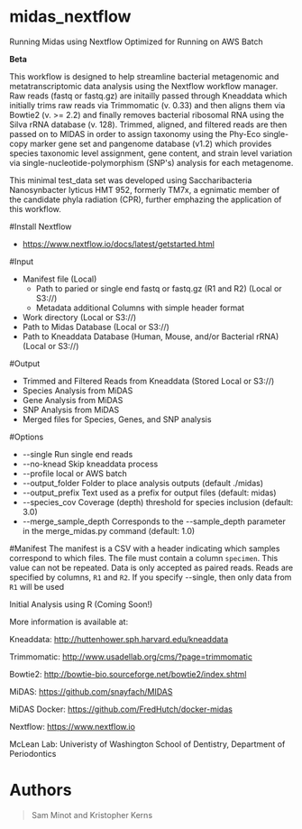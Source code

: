 # midas_nextflow
Running Midas using Nextflow
Optimized for Running on AWS Batch

****Beta****

This workflow is designed to help streamline bacterial metagenomic and metatranscriptomic data analysis using the Nextflow workflow manager. Raw reads (fastq or fastq.gz) are initailly passed through Kneaddata which initially trims raw reads via Trimmomatic (v. 0.33) and then aligns them via Bowtie2 (v. >= 2.2) and finally removes bacterial ribosomal RNA using the Silva rRNA database (v. 128). Trimmed, aligned, and filtered reads are then passed on to MIDAS in order to assign taxonomy using the Phy-Eco single-copy marker gene set and pangenome database (v1.2) which provides species taxonomic level assignment, gene content, and strain level variation via single-nucleotide-polymorphism (SNP's) analysis for each metagenome.

This minimal test_data set was developed using Saccharibacteria Nanosynbacter lyticus HMT 952, formerly TM7x, a egnimatic member of the candidate phyla radiation (CPR), further emphazing the application of this workflow. 

#Install Nextflow
- https://www.nextflow.io/docs/latest/getstarted.html

#Input 
- Manifest file (Local) 
  - Path to paried or single end fastq or fastq.gz (R1 and R2) (Local or S3://)
  - Metadata additional Columns with simple header format 
- Work directory (Local or S3://)
- Path to Midas Database (Local or S3://)
- Path to Kneaddata Database (Human, Mouse, and/or Bacterial rRNA) (Local or S3://)

#Output
- Trimmed and Filtered Reads from Kneaddata (Stored Local or S3://)
- Species Analysis from MiDAS
- Gene Analysis from MiDAS
- SNP Analysis from MiDAS
- Merged files for Species, Genes, and SNP analysis

#Options
   - --single            Run single end reads
   - --no-knead          Skip kneaddata process
   - --profile           local or AWS batch
   - --output_folder     Folder to place analysis outputs (default ./midas)
   - --output_prefix     Text used as a prefix for output files (default: midas)
   - --species_cov       Coverage (depth) threshold for species inclusion (default: 3.0)
   - --merge_sample_depth  Corresponds to the --sample_depth parameter in the merge_midas.py command (default: 1.0)

#Manifest
      The manifest is a CSV with a header indicating which samples correspond to which files.
      The file must contain a column `specimen`. This value can not be repeated.
      Data is only accepted as paired reads.
      Reads are specified by columns, `R1` and `R2`.
      If you specify --single, then only data from `R1` will be used

Initial Analysis using R (Coming Soon!)


More information is available at: 

Kneaddata: http://huttenhower.sph.harvard.edu/kneaddata

Trimmomatic: http://www.usadellab.org/cms/?page=trimmomatic

Bowtie2: http://bowtie-bio.sourceforge.net/bowtie2/index.shtml

MiDAS: https://github.com/snayfach/MIDAS 

MiDAS Docker: https://github.com/FredHutch/docker-midas

Nextflow: https://www.nextflow.io

McLean Lab: Univeristy of Washington School of Dentistry, Department of Periodontics

# Authors
> Sam Minot and 
> Kristopher Kerns 


